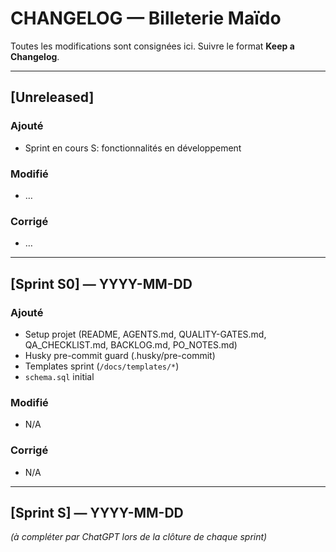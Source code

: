 # CHANGELOG — Billeterie Maïdo

Toutes les modifications sont consignées ici. Suivre le format **Keep a Changelog**.

---

## \[Unreleased]

### Ajouté

* Sprint en cours S<N>: fonctionnalités en développement

### Modifié

* …

### Corrigé

* …

---

## \[Sprint S0] — YYYY-MM-DD

### Ajouté

* Setup projet (README, AGENTS.md, QUALITY-GATES.md, QA\_CHECKLIST.md, BACKLOG.md, PO\_NOTES.md)
* Husky pre-commit guard (.husky/pre-commit)
* Templates sprint (`/docs/templates/*`)
* `schema.sql` initial

### Modifié

* N/A

### Corrigé

* N/A

---

## \[Sprint S<N>] — YYYY-MM-DD

*(à compléter par ChatGPT lors de la clôture de chaque sprint)*
